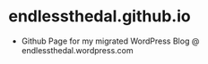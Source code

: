 # endlessthedal.github.io

- Github Page for my migrated WordPress Blog @ endlessthedal.wordpress.com
